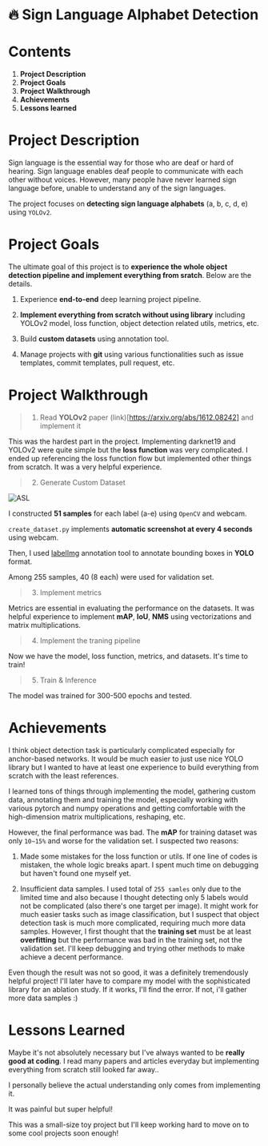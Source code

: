 # 🔥 Sign Language Alphabet Detection

# Contents

1. **Project Description**
2. **Project Goals**
3. **Project Walkthrough**
3. **Achievements**
4. **Lessons learned**

# Project Description

Sign language is the essential way for those who are deaf or hard of hearing. Sign language enables deaf people to communicate with each other without voices. However, many people have never learned sign language before, unable to understand any of the sign languages.

The project focuses on **detecting sign language alphabets** (a, b, c, d, e) using `YOLOv2`.

# Project Goals

The ultimate goal of this project is to **experience the whole object detection pipeline and implement everything from sratch**. Below are the details.

1. Experience **end-to-end** deep learning project pipeline.

2. **Implement everything from scratch without using library** including YOLOv2 model, loss function, object detection related utils, metrics, etc.

3. Build **custom datasets** using annotation tool.

4. Manage projects with **git** using various functionalities such as issue templates, commit templates, pull request, etc.

# Project Walkthrough

> 1. Read **YOLOv2** paper (link)[https://arxiv.org/abs/1612.08242] and implement it

This was the hardest part in the project. Implementing darknet19 and YOLOv2 were quite simple but the **loss function** was very complicated. I ended up referencing the loss function flow but implemented other things from scratch. It was a very helpful experience.
    
    
> 2. Generate Custom Dataset

![ASL]('./images/ASL.png')

I constructed **51 samples** for each label (a-e) using `OpenCV` and webcam.

`create_dataset.py` implements **automatic screenshot at every 4 seconds** using webcam.

Then, I used [labelImg](https://github.com/tzutalin/labelImg#:~:text=LabelImg%20is%20a%20graphical%20image%20annotation%20tool.,the%20format%20used%20by%20ImageNet.) annotation tool to annotate bounding boxes in **YOLO** format.

Among 255 samples, 40 (8 each) were used for validation set. 

> 3. Implement metrics

Metrics are essential in evaluating the performance on the datasets. It was helpful experience to implement **mAP**, **IoU**, **NMS** using vectorizations and matrix multiplications.

> 4. Implement the traning pipeline

Now we have the model, loss function, metrics, and datasets. It's time to train!

> 5. Train & Inference

The model was trained for 300-500 epochs and tested.

# Achievements

I think object detection task is particularly complicated especially for anchor-based networks. It would be much easier to just use nice YOLO library but I wanted to have at least one experience to build everything from scratch with the least references.

I learned tons of things through implementing the model, gathering custom data, annotating them and training the model, especially working with various pytorch and numpy operations and getting comfortable with the high-dimension matrix multiplications, reshaping, etc.

However, the final performance was bad. The **mAP** for training dataset was only `10~15%` and worse for the validation set. I suspected two reasons:

1. Made some mistakes for the loss function or utils. If one line of codes is mistaken, the whole logic breaks apart. I spent much time on debugging but haven't found one myself yet.

2. Insufficient data samples. I used total of `255 samles` only due to the limited time and also because I thought detecting only 5 labels would not be complicated (also there's one target per image). It might work for much easier tasks such as image classification, but I suspect that object detection task is much more complicated, requiring much more data samples. However, I first thought that the **training set** must be at least **overfitting** but the performance was bad in the training set, not the validation set. I'll keep debugging and trying other methods to make achieve a decent performance.

Even though the result was not so good, it was a definitely tremendously helpful project! I'll later have to compare my model with the sophisticated library for an ablation study. If it works, I'll find the error. If not, i'll gather more data samples :)

# Lessons Learned

Maybe it's not absolutely necessary but I've always wanted to be **really good at coding**. I read many papers and articles everyday but implementing everything from scratch still looked far away..

I personally believe the actual understanding only comes from implementing it. 

It was painful but super helpful!

This was a small-size toy project but I'll keep working hard to move on to some cool projects soon enough!




